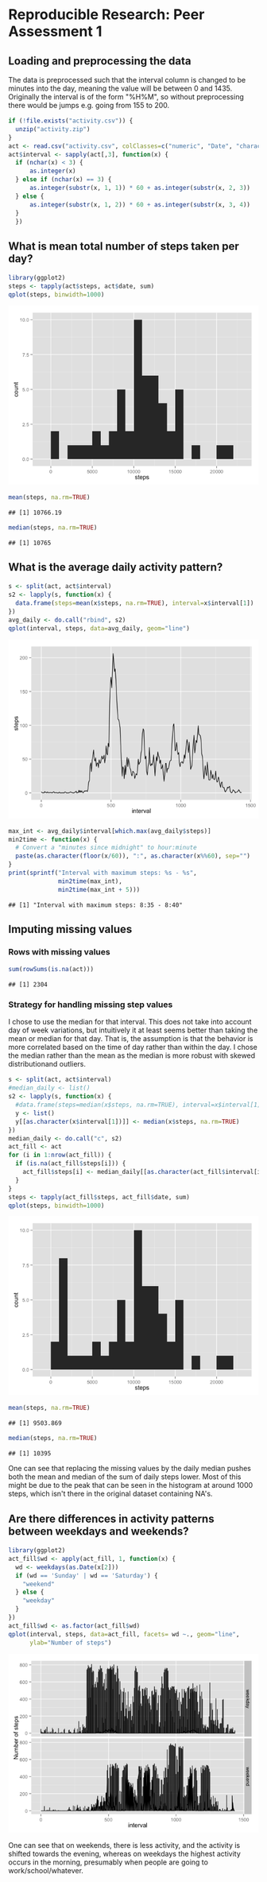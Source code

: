 # Reproducible Research: Peer Assessment 1


## Loading and preprocessing the data

The data is preprocessed such that the interval column is changed to be minutes into the day, meaning the value will be between 0 and 1435. Originally the interval is of the form "%H%M", so without preprocessing there would be jumps e.g. going from 155 to 200.



```r
if (!file.exists("activity.csv")) {
  unzip("activity.zip")
}
act <- read.csv("activity.csv", colClasses=c("numeric", "Date", "character"))
act$interval <- sapply(act[,3], function(x) {
  if (nchar(x) < 3) {
      as.integer(x)
  } else if (nchar(x) == 3) {
      as.integer(substr(x, 1, 1)) * 60 + as.integer(substr(x, 2, 3))
  } else {
      as.integer(substr(x, 1, 2)) * 60 + as.integer(substr(x, 3, 4))
  }
  })
```

## What is mean total number of steps taken per day?

```r
library(ggplot2)
steps <- tapply(act$steps, act$date, sum)
qplot(steps, binwidth=1000)
```

![](PA1_template_files/figure-html/unnamed-chunk-2-1.png) 

```r
mean(steps, na.rm=TRUE)
```

```
## [1] 10766.19
```

```r
median(steps, na.rm=TRUE)
```

```
## [1] 10765
```


## What is the average daily activity pattern?

```r
s <- split(act, act$interval)
s2 <- lapply(s, function(x) {
  data.frame(steps=mean(x$steps, na.rm=TRUE), interval=x$interval[1])
})
avg_daily <- do.call("rbind", s2)
qplot(interval, steps, data=avg_daily, geom="line")
```

![](PA1_template_files/figure-html/unnamed-chunk-3-1.png) 

```r
max_int <- avg_daily$interval[which.max(avg_daily$steps)]
min2time <- function(x) {
  # Convert a "minutes since midnight" to hour:minute
  paste(as.character(floor(x/60)), ":", as.character(x%%60), sep="")
}
print(sprintf("Interval with maximum steps: %s - %s",
              min2time(max_int),
              min2time(max_int + 5)))
```

```
## [1] "Interval with maximum steps: 8:35 - 8:40"
```


## Imputing missing values

### Rows with missing values

```r
sum(rowSums(is.na(act)))
```

```
## [1] 2304
```

### Strategy for handling missing step values

I chose to use the median for that interval. This does not take into account day of week variations, but intuitively it at least seems better than taking the mean or median for that day. That is, the assumption is that the behavior is more correlated based on the time of day rather than within the day. I chose the median rather than the mean as the median is more robust with skewed distributionand outliers.


```r
s <- split(act, act$interval)
#median_daily <- list()
s2 <- lapply(s, function(x) {
  #data.frame(steps=median(x$steps, na.rm=TRUE), interval=x$interval[1])
  y <- list()
  y[[as.character(x$interval[1])]] <- median(x$steps, na.rm=TRUE)
})
median_daily <- do.call("c", s2)
act_fill <- act
for (i in 1:nrow(act_fill)) {
  if (is.na(act_fill$steps[i])) {
    act_fill$steps[i] <- median_daily[[as.character(act_fill$interval[i])]]
  }
}
steps <- tapply(act_fill$steps, act_fill$date, sum)
qplot(steps, binwidth=1000)
```

![](PA1_template_files/figure-html/unnamed-chunk-5-1.png) 

```r
mean(steps, na.rm=TRUE)
```

```
## [1] 9503.869
```

```r
median(steps, na.rm=TRUE)
```

```
## [1] 10395
```

One can see that replacing the missing values by the daily median pushes both the mean and median of the sum of daily steps lower. Most of this might be due to the peak that can be seen in the histogram at around 1000 steps, which isn't there in the original dataset containing NA's.

## Are there differences in activity patterns between weekdays and weekends?


```r
library(ggplot2)
act_fill$wd <- apply(act_fill, 1, function(x) {
  wd <- weekdays(as.Date(x[2]))
  if (wd == 'Sunday' | wd == 'Saturday') {
    "weekend"
  } else {
    "weekday"
  }
})
act_fill$wd <- as.factor(act_fill$wd)
qplot(interval, steps, data=act_fill, facets= wd ~., geom="line",
      ylab="Number of steps")
```

![](PA1_template_files/figure-html/unnamed-chunk-6-1.png) 

One can see that on weekends, there is less activity, and the activity is shifted towards the evening, whereas on weekdays the highest activity occurs in the morning, presumably when people are going to work/school/whatever.
